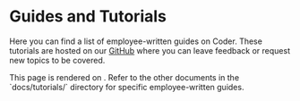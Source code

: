 # Guides and Tutorials

Here you can find a list of employee-written guides on Coder. These tutorials
are hosted on our [GitHub](https://github.com/onchainengineering/hmi-wirtual/) where you can leave
feedback or request new topics to be covered.

<children>
  This page is rendered on <https://coder.com/docs/tutorials>. Refer to the other documents in the `docs/tutorials/` directory for specific employee-written guides.
</children>
